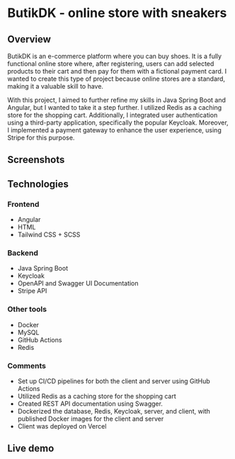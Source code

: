 # ButikDK - online store with sneakers

## Overview
ButikDK is an e-commerce platform where you can buy shoes. It is a fully functional online store where, after registering, users can add selected products to their cart and then pay for them with a fictional payment card. I wanted to create this type of project because online stores are a standard, making it a valuable skill to have.

With this project, I aimed to further refine my skills in Java Spring Boot and Angular, but I wanted to take it a step further. I utilized Redis as a caching store for the shopping cart. Additionally, I integrated user authentication using a third-party application, specifically the popular Keycloak. Moreover, I implemented a payment gateway to enhance the user experience, using Stripe for this purpose.

## Screenshots

## Technologies
### Frontend
- Angular
- HTML
- Tailwind CSS + SCSS
### Backend
- Java Spring Boot
- Keycloak
- OpenAPI and Swagger UI Documentation
- Stripe API
### Other tools
- Docker
- MySQL
- GitHub Actions
- Redis
### Comments
- Set up CI/CD pipelines for both the client and server using GitHub Actions
- Utilized Redis as a caching store for the shopping cart
- Created REST API documentation using Swagger.
- Dockerized the database, Redis, Keycloak, server, and client, with published Docker images for the client and server
- Client was deployed on Vercel

## Live demo
